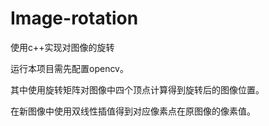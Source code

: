 # Image-rotation
使用c++实现对图像的旋转

运行本项目需先配置opencv。

其中使用旋转矩阵对图像中四个顶点计算得到旋转后的图像位置。

在新图像中使用双线性插值得到对应像素点在原图像的像素值。
